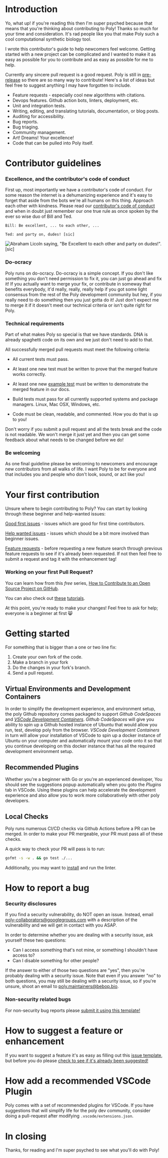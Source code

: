 # Introduction

Yo, what up! if you're reading this then I'm super psyched because that means that you're thinking about contributing to Poly! Thanks so much for your time and consideration. It's rad people like you that make Poly such a cool computational synthetic biology tool.

I wrote this contributor's guide to help newcomers feel welcome. Getting started with a new project can be complicated and I wanted to make it as easy as possible for you to contribute and as easy as possible for me to help.

Currently any sincere pull request is a good request.
Poly is still in [pre-release](https://twitter.com/TimothyStiles/status/1365545416876417028) so there are so many way to contribute!
Here's a list of ideas but feel free to suggest anything I may have forgotten to include.

* Feature requests - especially cool new algorithms with citations.
* Devops features. Github action bots, linters, deployment, etc.
* Unit and integration tests.
* Writing, editing, and translating tutorials, documentation, or blog posts.
* Auditing for accessibility.
* Bug reports.
* Bug triaging.
* Community management.
* Art! Dreams! Your excellence!
* Code that can be pulled into Poly itself.

# Contributor guidelines
### Excellence, and the contributor's code of conduct

First up, most importantly we have a contributor's code of conduct. For some reason the internet is a dehumanizing experience and it's easy to forget that aside from the bots we're all humans on this thing. Approach each other with kindness. Please read our [contributor's code of conduct](CODE_OF_CONDUCT.md) and when in doubt just remember our one true rule as once spoken by the ever so wise duo of Bill and Ted.

`Bill: Be excellent, ... to each other, ...`

`Ted: and party on, dudes! [sic]`

![Abraham Licoln saying, "Be Excellent to each other and party on dudes!". [sic]](https://media.giphy.com/media/ef0zYcF7AKu4b0Sns6/giphy-downsized-large.gif)

### Do-ocracy

Poly runs on do-ocracy. Do-ocracy is a simple concept. If you don't like something you don't need permission to fix it, you can just go ahead and fix it! If you actually want to merge your fix, or contribute in someway that benefits everybody, it'd really, really, really help if you got some light consensus from the rest of the Poly development community but hey, if you really need to do something then you just gotta do it! Just don't expect me to merge it if it doesn't meet our technical criteria or isn't quite right for Poly.

### Technical requirements

Part of what makes Poly so special is that we have standards. DNA is already spaghetti code on its own and we just don't need to add to that.

All successfully merged pull requests must meet the following criteria: 

* All current tests must pass.
 
* At least one new test must be written to prove that the merged feature works correctly.

* At least one new [example test](https://blog.golang.org/examples) must be written to demonstrate the merged feature in our docs.
  
* Build tests must pass for all currently supported systems and package managers. Linux, Mac OSX, Windows, etc.
  
* Code must be clean, readable, and commented. How you do that is up to you!

Don't worry if you submit a pull request and all the tests break and the code is not readable. We won't merge it just yet and then you can get some feedback about what needs to be changed before we do!

### Be welcoming

As one final guideline please be welcoming to newcomers and encourage new contributors from all walks of life. I want Poly to be for everyone and that includes you and people who don't look, sound, or act like you!

# Your first contribution

Unsure where to begin contributing to Poly? You can start by looking through these beginner and help-wanted issues:

[Good first issues](https://github.com/koeng101/dnadesign/contribute) - issues which are good for first time contributors.

[Help wanted issues](https://github.com/koeng101/dnadesign/issues?q=is%3Aissue+is%3Aopen+label%3A%22help+wanted%22+) - issues which should be a bit more involved than beginner issues.

[Feature requests](https://github.com/koeng101/dnadesign/labels/enhancement) - before requesting a new feature search through previous feature requests to see if it's already been requested. If not then feel free to submit a request and tag it with the enhancement tag!

### Working on your first Pull Request? 

You can learn how from this *free* series, [How to Contribute to an Open Source Project on GitHub](https://egghead.io/series/how-to-contribute-to-an-open-source-project-on-github).

You can also check out [these](http://makeapullrequest.com/) [tutorials](http://www.firsttimersonly.com/).

At this point, you're ready to make your changes! Feel free to ask for help; everyone is a beginner at first :smile_cat:

# Getting started

For something that is bigger than a one or two line fix:

1. Create your own fork of the code.
2. Make a branch in your fork
3. Do the changes in your fork's branch.
4. Send a pull request.

## Virtual Environments and Development Containers 

In order to simplify the development experience, and environment setup, the poly Github repository comes packaged to support *Github CodeSpaces* and [*VSCode Development Containers*](https://code.visualstudio.com/docs/remote/containers#_getting-started). *Github CodeSpaces* will give you ability to spin up a Github hosted instance of Ubuntu that would allow you run, test, develop poly from the browser. *VSCode Development Containers* in turn will allow your installation of VSCode to spin up a docker instance of Ubuntu on your computer and automatically mount your code onto it so that you continue developing on this docker instance that has all the required development environment setup. 

## Recommended Plugins

Whether you're a beginner with Go or you're an experienced developer, You should see the suggestions popup automatically when you goto the *Plugins* tab in VSCode. Using these plugins can help accelerate the development experience and also allow you to work more collaboratively with other poly developers.

## Local Checks

Poly runs numerous CI/CD checks via Github Actions before a PR can be merged. In order to make your PR mergeable, your PR must pass all of these checks.

A quick way to check your PR will pass is to run:

```sh
gofmt -s -w . && go test ./...
```

Additionally, you may want to [install](https://golangci-lint.run/usage/install/#local-installation) and run the linter.

# How to report a bug

### Security disclosures

If you find a security vulnerability, do NOT open an issue. Instead, email poly-collaborators@googlegroups.com with a description of the vulnerability and we will get in contact with you ASAP.

In order to determine whether you are dealing with a security issue, ask yourself these two questions:

* Can I access something that's not mine, or something I shouldn't have access to?
* Can I disable something for other people?
  
If the answer to either of those two questions are "yes", then you're probably dealing with a security issue. Note that even if you answer "no" to both questions, you may still be dealing with a security issue, so if you're unsure, shoot an email to poly.maintainers@bebop.bio.

### Non-security related bugs

For non-security bug reports please [submit it using this template!](https://github.com/koeng101/dnadesign/issues/new?assignees=&labels=&template=bug_report.md&title=)

# How to suggest a feature or enhancement

If you want to suggest a feature it's as easy as filling out this [issue template](https://github.com/koeng101/dnadesign/issues/new?assignees=&labels=&template=feature_request.md&title=), but before you do please [check to see if it's already been suggested!](https://github.com/koeng101/dnadesign/labels/enhancement)

# How add a recommended VSCode Plugin

Poly comes with a set of recommended plugins for VSCode. If you have suggestions that will simplify life for the poly dev community, consider doing a pull-request after modifying `.vscode/extensions.json`. 

# In closing

Thanks, for reading and I'm super psyched to see what you'll do with Poly!

